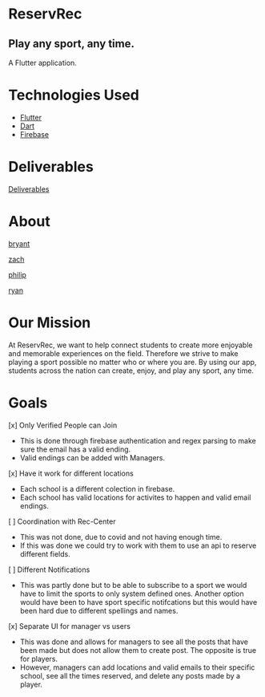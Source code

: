 # ReservRec
## Play any sport, any time.
A Flutter application.

# Technologies Used
 - [Flutter](https://flutter.dev/)
 - [Dart](https://dart.dev/)
 - [Firebase](https://firebase.google.com/)

# Deliverables
[Deliverables](https://bconquest.github.io/ReservRec/deliverables)

# About
[bryant](./bryant.md) 

[zach](./zach.md)

[philip](./philip.md)

[ryan](./ryan.md)

# Our Mission
At ReservRec, we want to help connect students to create more enjoyable and memorable experiences on the field.
Therefore we strive to make playing a sport possible no matter who or where you are.
By using our app, students across the nation can create, enjoy, and play any sport, any time.

# Goals
 [x] Only Verified People can Join
   - This is done through firebase authentication and regex parsing to make sure the email has a valid ending.
   - Valid endings can be added with Managers.
   
 [x] Have it work for different locations
   - Each school is a different colection in firebase.
   - Each school has valid locations for activites to happen and valid email endings.
   
 [ ] Coordination with Rec-Center
   - This was not done, due to covid and not having enough time.
   - If this was done we could try to work with them to use an api to reserve different fields.
   
 [ ] Different Notifications
   - This was partly done but to be able to subscribe to a sport we would have to limit the sports to only system defined ones. Another option would have been to have sport specific notifcations but this would have been hard due to different spellings and names.
   
 [x] Separate UI for manager vs users
   - This was done and allows for managers to see all the posts that have been made but does not allow them to create post. The opposite is true for players.
   - However, managers can add locations and valid emails to their specific school, see all the times reserved, and delete any posts made by a player.